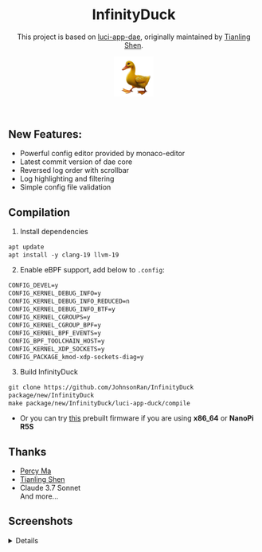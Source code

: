 <div align="center">

# InfinityDuck
This project is based on [luci-app-dae](https://github.com/immortalwrt/luci/tree/master/applications/luci-app-dae), originally maintained by [Tianling Shen](https://github.com/1715173329).

<img src="img/duck.png" border="0" width="16%"></p><br>
</div>

## New Features:
- Powerful config editor provided by monaco-editor
- Latest commit version of dae core
- Reversed log order with scrollbar
- Log highlighting and filtering
- Simple config file validation


## Compilation
1. Install dependencies
```
apt update
apt install -y clang-19 llvm-19
```
2. Enable eBPF support, add below to `.config`:
```
CONFIG_DEVEL=y
CONFIG_KERNEL_DEBUG_INFO=y
CONFIG_KERNEL_DEBUG_INFO_REDUCED=n
CONFIG_KERNEL_DEBUG_INFO_BTF=y
CONFIG_KERNEL_CGROUPS=y
CONFIG_KERNEL_CGROUP_BPF=y
CONFIG_KERNEL_BPF_EVENTS=y
CONFIG_BPF_TOOLCHAIN_HOST=y
CONFIG_KERNEL_XDP_SOCKETS=y
CONFIG_PACKAGE_kmod-xdp-sockets-diag=y
```
3. Build InfinityDuck
```
git clone https://github.com/JohnsonRan/InfinityDuck package/new/InfinityDuck
make package/new/InfinityDuck/luci-app-duck/compile
```
- Or you can try [this](https://github.com/JohnsonRan/opwrt_build_script/releases) prebuilt firmware if you are using **x86_64** or **NanoPi R5S**
## Thanks
- [Percy Ma](https://marketplace.visualstudio.com/items?itemName=kecrily.dae)
- [Tianling Shen](https://github.com/1715173329)
- Claude 3.7 Sonnet  
And more...

## Screenshots
<details>
 <p>
  <img src="img/ss1.png" alt="config">
  <img src="img/ss2.png" alt="log">
 </p>
</details>
